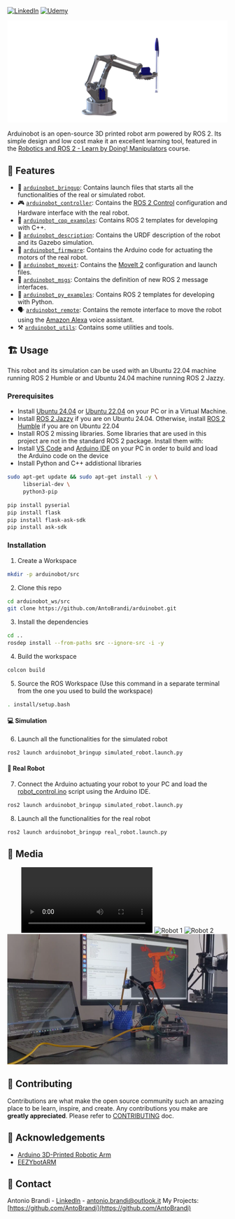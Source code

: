 [![LinkedIn][linkedin-shield]][linkedin-url]
[![Udemy][udemy-shield]][udemy-url]


<p align="center">
  <img src="media/logo.png" alt="Logo">
</p>

Arduinobot is an open-source 3D printed robot arm powered by ROS 2. Its simple design and low cost make it an excellent learning tool, featured in the [Robotics and ROS 2 - Learn by Doing! Manipulators](https://www.udemy.com/course/robotics-and-ros-2-learn-by-doing-manipulators/?referralCode=4B27D2CF97C1E099DD4C) course.


## :robot: Features

- :rocket: [`arduinobot_bringup`](./arduinobot_bringup): Contains launch files that starts all the functionalities of the real or simulated robot.
- :video_game: [`arduinobot_controller`](./arduinobot_controller): Contains the [ROS 2 Control](https://control.ros.org/rolling/index.html) configuration and Hardware interface with the real robot.
- :paperclip: [`arduinobot_cpp_examples`](./arduinobot_cpp_examples): Contains ROS 2 templates for developing with C++.
- :ledger: [`arduinobot_description`](./arduinobot_description): Contains the URDF description of the robot and its Gazebo simulation.
- :battery: [`arduinobot_firmware`](./arduinobot_firmware): Contains the Arduino code for actuating the motors of the real robot.
- :brain: [`arduinobot_moveit`](./arduinobot_moveit): Contains the [MoveIt 2](https://moveit.picknik.ai/main/index.html) configuration and launch files.
- :email: [`arduinobot_msgs`](./arduinobot_msgs/): Contains the definition of new ROS 2 message interfaces.
- :paperclip: [`arduinobot_py_examples`](./arduinobot_py_examples/): Contains ROS 2 templates for developing with Python.
- :speaking_head: [`arduinobot_remote`](./arduinobot_remote/): Contains the remote interface to move the robot using the [Amazon Alexa](https://www.alexa.com/) voice assistant.
- :hammer_and_pick: [`arduinobot_utils`](./arduinobot_utils/): Contains some utilities and tools.

## :building_construction: Usage

This robot and its simulation can be used with an Ubuntu 22.04 machine running ROS 2 Humble or and Ubuntu 24.04 machine running ROS 2 Jazzy.

### Prerequisites

* Install [Ubuntu 24.04](https://ubuntu.com/download/desktop) or [Ubuntu 22.04](https://releases.ubuntu.com/jammy/) on your PC or in a Virtual Machine.
* Install [ROS 2 Jazzy](https://docs.ros.org/en/jazzy/Installation/Ubuntu-Install-Debians.html) if you are on Ubuntu 24.04. Otherwise, install [ROS 2 Humble](https://docs.ros.org/en/jazzy/Installation/Ubuntu-Install-Debians.html) if you are on Ubuntu 22.04
* Install ROS 2 missing libraries. Some libraries that are used in this project are not in the standard ROS 2 package. Install them with:
* Install [VS Code](https://code.visualstudio.com/) and [Arduino IDE](https://docs.arduino.cc/software/ide-v2/tutorials/getting-started/ide-v2-downloading-and-installing/) on your PC in order to build and load the Arduino code on the device
* Install Python and C++ addistional libraries
```sh
sudo apt-get update && sudo apt-get install -y \
     libserial-dev \
     python3-pip
```

```sh
pip install pyserial
pip install flask
pip install flask-ask-sdk
pip install ask-sdk
```


### Installation

1. Create a Workspace
```sh
mkdir -p arduinobot/src
```

2. Clone this repo
```sh
cd arduinobot_ws/src
git clone https://github.com/AntoBrandi/arduinobot.git
```

3. Install the dependencies
```sh
cd ..
rosdep install --from-paths src --ignore-src -i -y
```

4. Build the workspace
```sh
colcon build
```

5. Source the ROS Workspace (Use this command in a separate terminal from the one you used to build the workspace)
```sh
. install/setup.bash
```

#### :computer: Simulation

6. Launch all the functionalities for the simulated robot
```sh
ros2 launch arduinobot_bringup simulated_robot.launch.py
```

#### :mechanical_arm: Real Robot

7. Connect the Arduino actuating your robot to your PC and load the [robot_control.ino](./arduinobot_firmware/firmware/robot_control/robot_control.ino) script using the Arduino IDE.
```sh
ros2 launch arduinobot_bringup simulated_robot.launch.py
```

8. Launch all the functionalities for the real robot
```sh
ros2 launch arduinobot_bringup real_robot.launch.py
```

## :selfie: Media
<p align="center">
  <video controls>
    <source src="media/demo_pick.mp4" type="video/mp4">
  </video>
  <img src="media/BB3A0020.jpg" alt="Robot 1">
  <img src="media/BB3A0026.jpg" alt="Robot 2">
  <img src="media/screen_video.png" alt="Robot 3">
</p>

## :raised_hands: Contributing

Contributions are what make the open source community such an amazing place to be learn, inspire, and create. Any contributions you make are **greatly appreciated**.
Please refer to [CONTRIBUTING](CONTRIBUTING.md) doc.

## :star2: Acknowledgements
* [Arduino 3D-Printed Robotic Arm](https://create.arduino.cc/projecthub/mircemk/arduino-3d-printed-robotic-arm-e824d8?ref=search&ref_id=robot%20arm&offset=86)
* [EEZYbotARM](https://www.thingiverse.com/thing:1015238)

## :link: Contact

Antonio Brandi - [LinkedIn]([linkedin-url]) - antonio.brandi@outlook.it
My Projects: [https://github.com/AntoBrandi](https://github.com/AntoBrandi)


[linkedin-shield]: https://img.shields.io/badge/-LinkedIn-black.svg?style=flat-square&logo=linkedin&colorB=555
[linkedin-url]: https://www.linkedin.com/in/antonio-brandi-512166bb/
[udemy-shield]: https://img.shields.io/badge/-Udemy-black.svg?style=flat-square&logo=udemy&colorB=555
[udemy-url]: https://www.udemy.com/course/robotics-and-ros-2-learn-by-doing-manipulators/?referralCode=4B27D2CF97C1E099DD4C/
